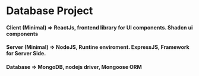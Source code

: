 # Database Project

#### Client (Minimal) => ReactJs, frontend library for UI components. Shadcn ui components
#### Server (Minimal) => NodeJS, Runtine enviroment. ExpressJS, Framework for Server Side.
#### Database => MongoDB, nodejs driver, Mongoose ORM